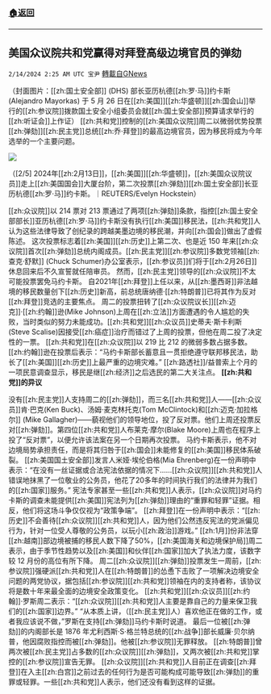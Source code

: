 ###  [:house:返回](README.md)
---


## 美国众议院共和党赢得对拜登高级边境官员的弹劾
`2/14/2024 2:25 AM UTC 宝尹` [轉載自GNews](https://gnews.org/articles/2304184)

（封面图片：[[zh:国土安全部]] (DHS) 部长亚历杭德[[zh:罗·马]]约卡斯 (Alejandro Mayorkas) 于 5 月 26 日在[[zh:美国]][[zh:华盛顿]][[zh:国会山]]举行的[[zh:参议院]]拨款国土安全小组委员会就[[zh:国土安全部]]预算请求举行的[[zh:听证会]]上作证）
[[zh:共和党]]控制的[[zh:美国众议院]]周二以微弱优势投票[[zh:弹劾]][[zh:民主党]]总统[[zh:乔·拜登]]的最高边境官员，因为移民将成为今年选举的一个主要问题。

![](https://i.imgur.com/drBUSFf.jpg)

（[2/5] 2024年[[zh:2月13日]]，[[zh:美国]][[zh:华盛顿]]，[[zh:美国众议院议员]]走上[[zh:美国国会]]大厦台阶，第二次投票[[zh:弹劾]][[zh:国土安全部]]长亚历杭德[[zh:罗·马]]约卡斯。｜REUTERS/Evelyn Hockstein）

[[zh:众议院]]以 214 票对 213 票通过了两项[[zh:弹劾]]条款，指控[[zh:国土安全部部长]]亚历杭德[[zh:罗·马]]约卡斯没有执行[[zh:美国]]移民法，[[zh:共和党]]人认为这些法律导致了创纪录的跨越美墨边境的移民潮，并向[[zh:国会]]做出了虚假陈述。
这次投票标志着[[zh:美国]][[zh:历史]]上第二次、也是近 150 年来[[zh:众议院]]首次[[zh:弹劾]]总统内阁成员。[[zh:民主党]][[zh:参议院]]多数党领袖[[zh:查克·舒默]] (Chuck Schumer)办公室表示，[[zh:参议员]]们将于[[zh:2月26日]]休息回来后不久宣誓就任陪审员。
然而，[[zh:民主党]]领导的[[zh:众议院]]不太可能投票罢免马约卡斯。
自2021年[[zh:拜登]]上任以来，从[[zh:墨西哥]]非法越境的移民数量创下[[zh:历史]]新高，前总统唐纳德·[[zh:特朗普]]已将其作为反对[[zh:拜登]]竞选的主要焦点。
周二的投票扭转了[[zh:众议院议长]][[zh:迈克]]·[[zh:约翰]]逊(Mike Johnson)上周在[[zh:立法]]方面遭遇的令人尴尬的失败，当时类似的努力未能成功。[[zh:共和党]][[zh:众议员]]史蒂夫·斯卡利斯(Steve Scalise)因接受[[zh:癌症]]治疗而错过了上周的投票，但他在周二投了决定性的一票。
[[zh:共和党]]在[[zh:众议院]]以 219 比 212 的微弱多数占据多数。
[[zh:约翰]]逊在投票后表示：“马约卡斯部长蓄意且一贯拒绝遵守联邦移民法，助长了[[zh:美国]][[zh:历史]]上最严重的边境灾难。”
[[zh:路透社]]/益普索上个月的一项民意调查显示，移民是继[[zh:经济]]之后选民的第二大关注点。
**[[zh:共和党]]的异议**

没有[[zh:民主党]]人支持周二的[[zh:弹劾]]，而三名[[zh:共和党]]人——[[zh:众议员]]肯·巴克(Ken Buck)、汤姆·麦克林托克(Tom McClintock)和[[zh:迈克·加拉格尔]] (Mike Gallagher)——藐视他们的领导地位，投了反对票。他们上周还投票反对[[zh:弹劾]]。第四位[[zh:共和党]]人布莱克·摩尔(Blake Moore)上周也在程序上投了“反对票”，以便允许该法案在另一个日期再次投票。
马约卡斯表示，他不对边境局势承担责任，而是将其归咎于[[zh:国会]]未能修复的[[zh:美国]]移民体系破裂。
[[zh:美国国土安全部]]发言人米娅·埃伦伯格(Mia Ehrenberg)在一份声明中表示：“在没有一丝证据或合法宪法依据的情况下……[[zh:众议院]][[zh:共和党]]人错误地抹黑了一位敬业的公务员，他花了20多年的时间执行我们的法律并为我们的[[zh:国家]]服务。”
宪法专家甚至一些[[zh:共和党]]人表示，[[zh:众议院]]对马约卡斯的调查未能提供[[zh:美国]]宪法列为[[zh:弹劾]]理由的“重罪和轻罪”证据。相反，他们将这场斗争仅仅视为“政策争端”。
[[zh:拜登]]在一份声明中表示：“[[zh:历史]]不会善待[[zh:众议院]][[zh:共和党]]人，因为他们公然违反宪法的党派偏见行为，针对一位受人尊敬的公务员，以玩小[[zh:政治]]游戏。”
[[zh:1月]]份非法穿[[zh:越南]]部边境被捕的移民人数下降了50%，[[zh:美国海关和边境保护局]]周二表示，由于季节性趋势以及[[zh:美国]]和伙伴[[zh:国家]]加大了执法力度，该数字较 12 月份的高位有所下降。
周二[[zh:众议院]][[zh:弹劾]]投票发生一周前，[[zh:参议院]]强硬派[[zh:共和党]]人在[[zh:特朗普]]的怂恿下击败了一项解决边境安全问题的两党协议，据包括[[zh:参议院]][[zh:共和党]]领袖在内的支持者称，该协议将是数十年来最全面的边境安全政策变化。
[[zh:共和党]][[zh:众议员]][[zh:约翰]]·罗斯周二表示：“[[zh:众议院]][[zh:共和党]]人主要是靠自己的力量来保卫我们的[[zh:国家]]边界。” “从本质上讲，（[[zh:民主党]]人）喜欢他正在做的工作，或者我应该说不做，”罗斯在支持[[zh:弹劾]]马约卡斯时说道。
最后一位被[[zh:弹劾]]的内阁部长是 1876 年尤利西斯·S·格兰特总统的[[zh:战争]]部长威廉·贝尔纳普，他因腐败指控而被[[zh:弹劾]]。他被[[zh:参议院]]无罪释放。
[[zh:特朗普]]曾两次被[[zh:民主党]]占多数的[[zh:众议院]][[zh:弹劾]]，又两次被[[zh:共和党]]掌控的[[zh:参议院]]宣告无罪。
[[zh:众议院]][[zh:共和党]]人目前正在调查[[zh:拜登]]在入主[[zh:白宫]]之前过去的任何行为是否可能构成可能导致[[zh:弹劾]]的重罪或轻罪。一些[[zh:共和党]]人表示，他们还没有看到这样的证据。



